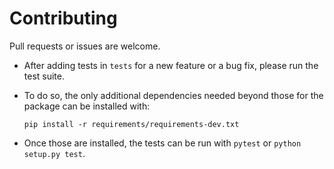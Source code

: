 # Contributing

Pull requests or issues are welcome.

- After adding tests in `tests` for a new feature or a bug fix, please run the test suite.
- To do so, the only additional dependencies needed beyond those for the package can be installed with:
	
	`pip install -r requirements/requirements-dev.txt`
  
- Once those are installed, the tests can be run with `pytest` or `python setup.py test`.

